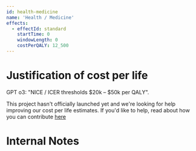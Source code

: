 ```yaml
---
id: health-medicine
name: 'Health / Medicine'
effects:
  - effectId: standard
    startTime: 0
    windowLength: 0
    costPerQALY: 12_500
---
```


# Justification of cost per life

GPT o3: "NICE / ICER thresholds $20k – $50k per QALY".

This project hasn't officially launched yet and we're looking for help improving our cost per life estimates.
If you'd like to help, read about how you can contribute [here](https://github.com/impactlist/impactlist/blob/master/CONTRIBUTING.md)

# Internal Notes
